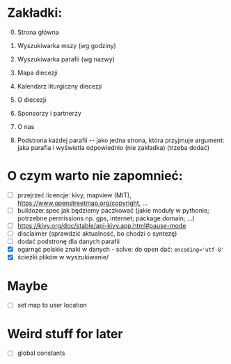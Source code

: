 # Zakładki:
0. Strona główna
1. Wyszukiwarka mszy (wg godziny)
2. Wyszukiwarka parafii (wg nazwy)
3. Mapa diecezji
4. Kalendarz liturgiczny diecezji
5. O diecezji
6. Sponsorzy i partnerzy
7. O nas

8. Podstrona każdej parafii -- jako jedna strona, która przyjmuje argument: jaka parafia i wyświetla odpowiednio (nie zakładka) (trzeba dodać)

# O czym warto nie zapomnieć:
- [ ] przejrzeć licencje: kivy, mapview (MIT), https://www.openstreetmap.org/copyright, ...
- [ ] buildozer.spec jak będziemy paczkować (jakie moduły w pythonie; potrzebne permissions np. gps, internet; package.domain; ...)
- [ ] https://kivy.org/doc/stable/api-kivy.app.html#pause-mode
- [ ] disclaimer (sprawdzić aktualność, bo chodzi o syntezę)
- [ ] dodać podstronę dla danych parafii
- [X] ogarnąć polskie znaki w danych - solve: do open dać: `encoding='utf-8'`
- [X] ścieżki plików w wyszukiwanie/

# Maybe
- [ ] set map to user location

# Weird stuff for later
- [ ] global constants
